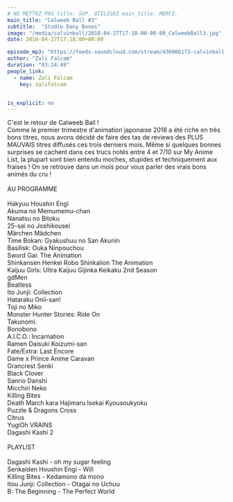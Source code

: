 ```yaml
---
# NE METTEZ PAS title: SVP. UTILISEZ main_title: MERCI.
main_title: "Calweeb Ball #3"
subtitle:  "Studio Dany Bones"
image: "/media/calvinball/2018-04-27T17-18-00-00-00_CalweebBall3.jpg"
date: 2018-04-27T17:18:00+00:00

episode_mp3: "https://feeds.soundcloud.com/stream/436066173-calvinball-radio-calweeb-ball-3-studio-dany-bones.mp3"
author: "Zali Falcam"
duration: "03:24:49"
people_link: 
  - name: Zali Falcam
    key: zalifalcam


is_explicit: no
---
```


<PodcastHeader/>

<!-- ECRIRE LA DESCRIPTION DE L'EPISODE SOUS CETTE LIGNE -->
C'est le retour de Calweeb Ball !<br>Comme le premier trimestre d'animation japonaise 2018 a été riche en très bons titres, nous avons décidé de faire des tas de reviews des PLUS MAUVAIS titres diffusés ces trois derniers mois. Même si quelques bonnes surprises se cachent dans ces trucs notés entre 4 et 7/10 sur My Anime List, la plupart sont bien entendu moches, stupides et techniquement aux fraises ! On se retrouve dans un mois pour vous parler des vrais bons animés du cru !<br><br>AU PROGRAMME<br><br>Hakyuu Houshin Engi<br>Akuma no Memumemu-chan<br>Nanatsu no Bitoku<br>25-sai no Joshikousei<br>Märchen Mädchen<br>Time Bokan: Gyakushuu no San Akunin <br>Basilisk: Ouka Ninpouchou<br>Sword Gai: The Animation<br>Shinkansen Henkei Robo Shinkalion The Animation<br>Kaijuu Girls: Ultra Kaijuu Gijinka Keikaku 2nd Season<br>gdMen<br>Beatless<br>Ito Junji: Collection<br>Hataraku Onii-san!<br>Toji no Miko<br>Monster Hunter Stories: Ride On <br>Takunomi.<br>Bonobono<br>A.I.C.O.: Incarnation<br>Ramen Daisuki Koizumi-san<br>Fate/Extra: Last Encore<br>Dame x Prince Anime Caravan<br>Grancrest Senki<br>Black Clover <br>Sanrio Danshi<br>Micchiri Neko<br>Killing Bites<br>Death March kara Hajimaru Isekai Kyousoukyoku<br>Puzzle &amp; Dragons Cross<br>Citrus<br>YugiOh VRAINS<br>Dagashi Kashi 2<br><br>PLAYLIST <br><br>Dagashi Kashi - oh my sugar feeling<br>Senkaiden Houshin Engi - Will <br>Killing Bites -  Kedamono da mono<br>Itou Junji: Collection - Otagai no Uchuu <br>B: The Beginning - The Perfect World

